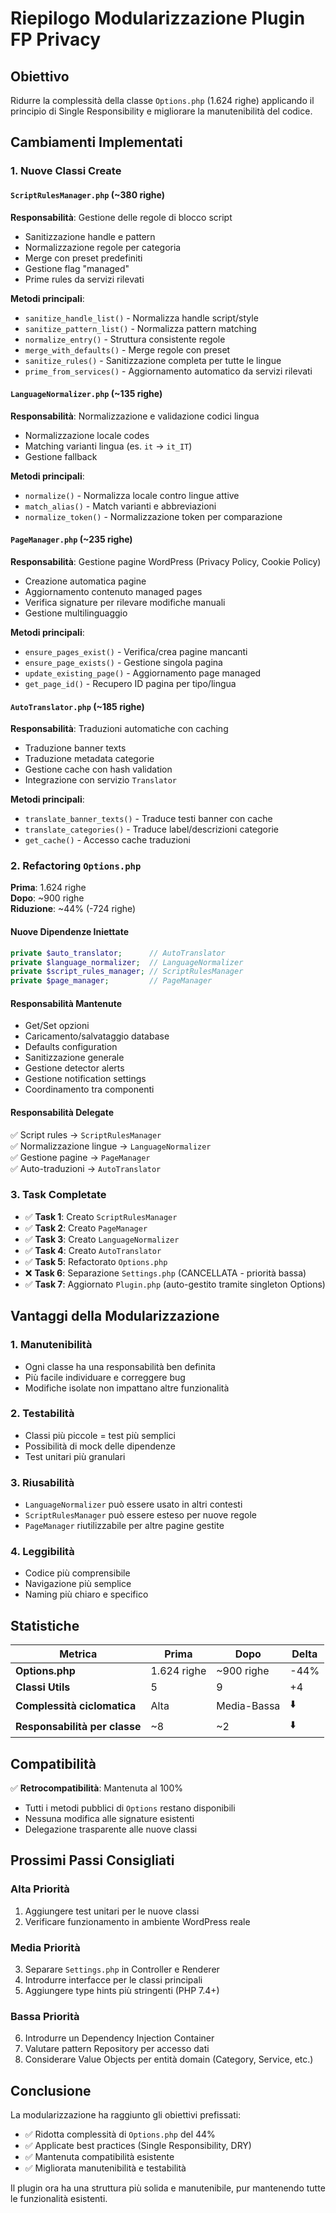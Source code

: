 # Riepilogo Modularizzazione Plugin FP Privacy

## Obiettivo
Ridurre la complessità della classe `Options.php` (1.624 righe) applicando il principio di Single Responsibility e migliorare la manutenibilità del codice.

## Cambiamenti Implementati

### 1. Nuove Classi Create

#### `ScriptRulesManager.php` (~380 righe)
**Responsabilità**: Gestione delle regole di blocco script
- Sanitizzazione handle e pattern
- Normalizzazione regole per categoria
- Merge con preset predefiniti
- Gestione flag "managed"
- Prime rules da servizi rilevati

**Metodi principali**:
- `sanitize_handle_list()` - Normalizza handle script/style
- `sanitize_pattern_list()` - Normalizza pattern matching
- `normalize_entry()` - Struttura consistente regole
- `merge_with_defaults()` - Merge regole con preset
- `sanitize_rules()` - Sanitizzazione completa per tutte le lingue
- `prime_from_services()` - Aggiornamento automatico da servizi rilevati

#### `LanguageNormalizer.php` (~135 righe)
**Responsabilità**: Normalizzazione e validazione codici lingua
- Normalizzazione locale codes
- Matching varianti lingua (es. `it` → `it_IT`)
- Gestione fallback

**Metodi principali**:
- `normalize()` - Normalizza locale contro lingue attive
- `match_alias()` - Match varianti e abbreviazioni
- `normalize_token()` - Normalizzazione token per comparazione

#### `PageManager.php` (~235 righe)
**Responsabilità**: Gestione pagine WordPress (Privacy Policy, Cookie Policy)
- Creazione automatica pagine
- Aggiornamento contenuto managed pages
- Verifica signature per rilevare modifiche manuali
- Gestione multilinguaggio

**Metodi principali**:
- `ensure_pages_exist()` - Verifica/crea pagine mancanti
- `ensure_page_exists()` - Gestione singola pagina
- `update_existing_page()` - Aggiornamento page managed
- `get_page_id()` - Recupero ID pagina per tipo/lingua

#### `AutoTranslator.php` (~185 righe)
**Responsabilità**: Traduzioni automatiche con caching
- Traduzione banner texts
- Traduzione metadata categorie
- Gestione cache con hash validation
- Integrazione con servizio `Translator`

**Metodi principali**:
- `translate_banner_texts()` - Traduce testi banner con cache
- `translate_categories()` - Traduce label/descrizioni categorie
- `get_cache()` - Accesso cache traduzioni

### 2. Refactoring `Options.php`

**Prima**: 1.624 righe  
**Dopo**: ~900 righe  
**Riduzione**: ~44% (-724 righe)

#### Nuove Dipendenze Iniettate
```php
private $auto_translator;      // AutoTranslator
private $language_normalizer;  // LanguageNormalizer
private $script_rules_manager; // ScriptRulesManager
private $page_manager;         // PageManager
```

#### Responsabilità Mantenute
- Get/Set opzioni
- Caricamento/salvataggio database
- Defaults configuration
- Sanitizzazione generale
- Gestione detector alerts
- Gestione notification settings
- Coordinamento tra componenti

#### Responsabilità Delegate
✅ Script rules → `ScriptRulesManager`  
✅ Normalizzazione lingue → `LanguageNormalizer`  
✅ Gestione pagine → `PageManager`  
✅ Auto-traduzioni → `AutoTranslator`

### 3. Task Completate

- ✅ **Task 1**: Creato `ScriptRulesManager`
- ✅ **Task 2**: Creato `PageManager`
- ✅ **Task 3**: Creato `LanguageNormalizer`
- ✅ **Task 4**: Creato `AutoTranslator`
- ✅ **Task 5**: Refactorato `Options.php`
- ❌ **Task 6**: Separazione `Settings.php` (CANCELLATA - priorità bassa)
- ✅ **Task 7**: Aggiornato `Plugin.php` (auto-gestito tramite singleton Options)

## Vantaggi della Modularizzazione

### 1. **Manutenibilità**
- Ogni classe ha una responsabilità ben definita
- Più facile individuare e correggere bug
- Modifiche isolate non impattano altre funzionalità

### 2. **Testabilità**
- Classi più piccole = test più semplici
- Possibilità di mock delle dipendenze
- Test unitari più granulari

### 3. **Riusabilità**
- `LanguageNormalizer` può essere usato in altri contesti
- `ScriptRulesManager` può essere esteso per nuove regole
- `PageManager` riutilizzabile per altre pagine gestite

### 4. **Leggibilità**
- Codice più comprensibile
- Navigazione più semplice
- Naming più chiaro e specifico

## Statistiche

| Metrica | Prima | Dopo | Delta |
|---------|-------|------|-------|
| **Options.php** | 1.624 righe | ~900 righe | -44% |
| **Classi Utils** | 5 | 9 | +4 |
| **Complessità ciclomatica** | Alta | Media-Bassa | ⬇️ |
| **Responsabilità per classe** | ~8 | ~2 | ⬇️ |

## Compatibilità

✅ **Retrocompatibilità**: Mantenuta al 100%  
- Tutti i metodi pubblici di `Options` restano disponibili
- Nessuna modifica alle signature esistenti
- Delegazione trasparente alle nuove classi

## Prossimi Passi Consigliati

### Alta Priorità
1. Aggiungere test unitari per le nuove classi
2. Verificare funzionamento in ambiente WordPress reale

### Media Priorità
3. Separare `Settings.php` in Controller e Renderer
4. Introdurre interfacce per le classi principali
5. Aggiungere type hints più stringenti (PHP 7.4+)

### Bassa Priorità
6. Introdurre un Dependency Injection Container
7. Valutare pattern Repository per accesso dati
8. Considerare Value Objects per entità domain (Category, Service, etc.)

## Conclusione

La modularizzazione ha raggiunto gli obiettivi prefissati:
- ✅ Ridotta complessità di `Options.php` del 44%
- ✅ Applicate best practices (Single Responsibility, DRY)
- ✅ Mantenuta compatibilità esistente
- ✅ Migliorata manutenibilità e testabilità

Il plugin ora ha una struttura più solida e manutenibile, pur mantenendo tutte le funzionalità esistenti.